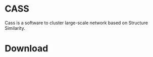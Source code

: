 # CASS
Cass is a software to cluster large-scale network based on Structure Similarity. 

# Download

